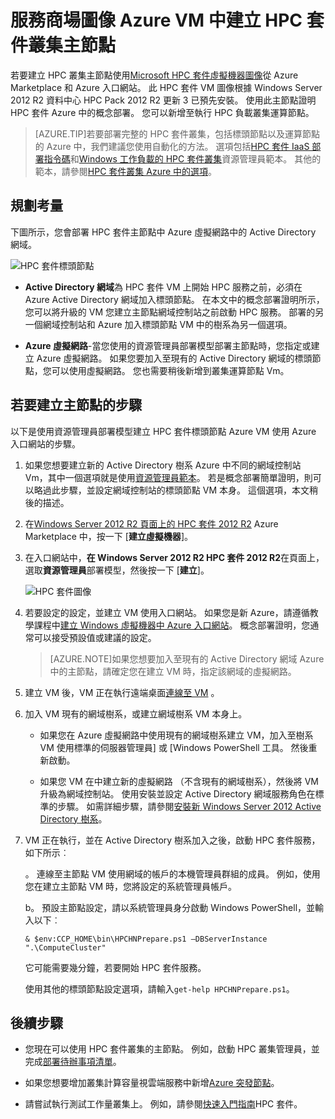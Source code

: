 <properties
 pageTitle="Azure VM 中建立 HPC 套件標頭節點 |Microsoft Azure"
 description="瞭解如何使用 Azure 入口網站與資源管理員部署模型中 Azure VM 建立 Microsoft HPC 套件的標頭節點。"
 services="virtual-machines-windows"
 documentationCenter=""
 authors="dlepow"
 manager="timlt"
 editor=""
 tags="azure-resource-manager,hpc-pack"/>
<tags
ms.service="virtual-machines-windows"
 ms.devlang="na"
 ms.topic="article"
 ms.tgt_pltfrm="vm-windows"
 ms.workload="big-compute"
 ms.date="08/17/2016"
 ms.author="danlep"/>

# <a name="create-the-head-node-of-an-hpc-pack-cluster-in-an-azure-vm-with-a-marketplace-image"></a>服務商場圖像 Azure VM 中建立 HPC 套件叢集主節點


若要建立 HPC 叢集主節點使用[Microsoft HPC 套件虛擬機器圖像](https://azure.microsoft.com/marketplace/partners/microsoft/hpcpack2012r2onwindowsserver2012r2/)從 Azure Marketplace 和 Azure 入口網站。 此 HPC 套件 VM 圖像根據 Windows Server 2012 R2 資料中心 HPC Pack 2012 R2 更新 3 已預先安裝。 使用此主節點證明 HPC 套件 Azure 中的概念部署。 您可以新增至執行 HPC 負載叢集運算節點。



>[AZURE.TIP]若要部署完整的 HPC 套件叢集，包括標頭節點以及運算節點的 Azure 中，我們建議您使用自動化的方法。 選項包括[HPC 套件 IaaS 部署指令碼](virtual-machines-windows-classic-hpcpack-cluster-powershell-script.md)和[Windows 工作負載的 HPC 套件叢集](https://azure.microsoft.com/marketplace/partners/microsofthpc/newclusterwindowscn/)資源管理員範本。 其他的範本，請參閱[HPC 套件叢集 Azure 中的選項](virtual-machines-windows-hpcpack-cluster-options.md)。 


## <a name="planning-considerations"></a>規劃考量

下圖所示，您會部署 HPC 套件主節點中 Azure 虛擬網路中的 Active Directory 網域。

![HPC 套件標頭節點][headnode]

* **Active Directory 網域**為 HPC 套件 VM 上開始 HPC 服務之前，必須在 Azure Active Directory 網域加入標頭節點。 在本文中的概念部署證明所示，您可以將升級的 VM 您建立主節點網域控制站之前啟動 HPC 服務。 部署的另一個網域控制站和 Azure 加入標頭節點 VM 中的樹系為另一個選項。

* **Azure 虛擬網路**-當您使用的資源管理員部署模型部署主節點時，您指定或建立 Azure 虛擬網路。 如果您要加入至現有的 Active Directory 網域的標頭節點，您可以使用虛擬網路。 您也需要稍後新增到叢集運算節點 Vm。

    
## <a name="steps-to-create-the-head-node"></a>若要建立主節點的步驟

以下是使用資源管理員部署模型建立 HPC 套件標頭節點 Azure VM 使用 Azure 入口網站的步驟。 


1. 如果您想要建立新的 Active Directory 樹系 Azure 中不同的網域控制站 Vm，其中一個選項就是使用[資源管理員範本](https://azure.microsoft.com/documentation/templates/active-directory-new-domain-ha-2-dc/)。 若是概念部署簡單證明，則可以略過此步驟，並設定網域控制站的標頭節點 VM 本身。 這個選項，本文稍後的描述。
    
2. 在[Windows Server 2012 R2 頁面上的 HPC 套件 2012 R2](https://azure.microsoft.com/marketplace/partners/microsoft/hpcpack2012r2onwindowsserver2012r2/) Azure Marketplace 中，按一下 [**建立虛擬機器**]。 

3. 在入口網站中，**在 Windows Server 2012 R2 HPC 套件 2012 R2**在頁面上，選取**資源管理員**部署模型，然後按一下 [**建立**]。

    ![HPC 套件圖像][marketplace]

4. 若要設定的設定，並建立 VM 使用入口網站。 如果您是新 Azure，請遵循教學課程中[建立 Windows 虛擬機器中 Azure 入口網站](virtual-machines-windows-hero-tutorial.md)。 概念部署證明，您通常可以接受預設值或建議的設定。

    >[AZURE.NOTE]如果您想要加入至現有的 Active Directory 網域 Azure 中的主節點，請確定您在建立 VM 時，指定該網域的虛擬網路。
       
4. 建立 VM 後，VM 正在執行遠端桌面[連線至 VM](virtual-machines-windows-connect-logon.md) 。 

5. 加入 VM 現有的網域樹系，或建立網域樹系 VM 本身上。

    * 如果您在 Azure 虛擬網路中使用現有的網域樹系建立 VM，加入至樹系 VM 使用標準的伺服器管理員] 或 [Windows PowerShell 工具。 然後重新啟動。

    * 如果您 VM 在中建立新的虛擬網路 （不含現有的網域樹系），然後將 VM 升級為網域控制站。 使用安裝並設定 Active Directory 網域服務角色在標準的步驟。 如需詳細步驟，請參閱[安裝新 Windows Server 2012 Active Directory 樹系](https://technet.microsoft.com/library/jj574166.aspx)。

5. VM 正在執行，並在 Active Directory 樹系加入之後，啟動 HPC 套件服務，如下所示︰

    。 連線至主節點 VM 使用網域的帳戶的本機管理員群組的成員。 例如，使用您在建立主節點 VM 時，您將設定的系統管理員帳戶。

    b。 預設主節點設定，請以系統管理員身分啟動 Windows PowerShell，並輸入以下︰

    ```
    & $env:CCP_HOME\bin\HPCHNPrepare.ps1 –DBServerInstance ".\ComputeCluster"
    ```

    它可能需要幾分鐘，若要開始 HPC 套件服務。

    使用其他的標頭節點設定選項，請輸入`get-help HPCHNPrepare.ps1`。


## <a name="next-steps"></a>後續步驟

* 您現在可以使用 HPC 套件叢集的主節點。 例如，啟動 HPC 叢集管理員，並完成[部署待辦事項清單](https://technet.microsoft.com/library/jj884141.aspx)。
* 如果您想要增加叢集計算容量視雲端服務中新增[Azure 突發節點](virtual-machines-windows-classic-hpcpack-cluster-node-burst.md)。 

* 請嘗試執行測試工作量叢集上。 例如，請參閱[快速入門指南](https://technet.microsoft.com/library/jj884144)HPC 套件。

<!--Image references-->
[headnode]: ./media/virtual-machines-windows-hpcpack-cluster-headnode/headnode.png
[marketplace]: ./media/virtual-machines-windows-hpcpack-cluster-headnode/marketplace.png

